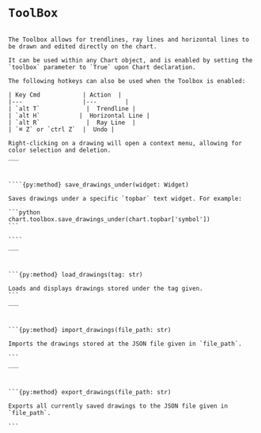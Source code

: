 # `ToolBox`

`````{py:class} ToolBox

The Toolbox allows for trendlines, ray lines and horizontal lines to be drawn and edited directly on the chart.

It can be used within any Chart object, and is enabled by setting the `toolbox` parameter to `True` upon Chart declaration.

The following hotkeys can also be used when the Toolbox is enabled:

| Key Cmd            | Action  |
|---                 |---        |
| `alt T`             |  Trendline |
| `alt H`           |  Horizontal Line |
| `alt R`             |  Ray Line  |
| `⌘ Z` or `ctrl Z`  |  Undo |

Right-clicking on a drawing will open a context menu, allowing for color selection and deletion.
___



````{py:method} save_drawings_under(widget: Widget)

Saves drawings under a specific `topbar` text widget. For example:

```python
chart.toolbox.save_drawings_under(chart.topbar['symbol'])
```

````
___



```{py:method} load_drawings(tag: str)

Loads and displays drawings stored under the tag given.
```
___



```{py:method} import_drawings(file_path: str)

Imports the drawings stored at the JSON file given in `file_path`.

```
___



```{py:method} export_drawings(file_path: str)

Exports all currently saved drawings to the JSON file given in `file_path`.

```

`````



